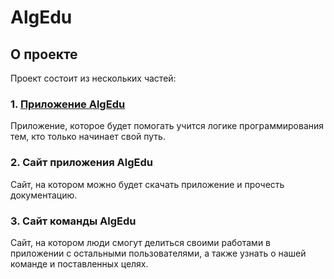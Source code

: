 # AlgEdu

## О проекте
Проект состоит из нескольких частей:
### 1. [Приложение AlgEdu](./application/README.md)
Приложение, которое будет помогать учится логике программирования тем, кто только начинает свой путь.

### 2. Сайт приложения AlgEdu
Сайт, на котором можно будет скачать приложение и прочесть документацию.
### 3. Сайт команды AlgEdu
Сайт, на котором люди смогут делиться своими работами в приложении с остальными пользователями, а также узнать о нашей команде и поставленных целях.
